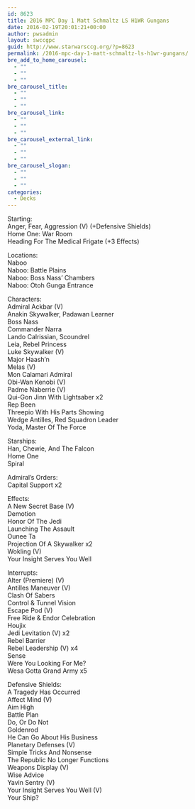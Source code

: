 ```yaml
---
id: 8623
title: 2016 MPC Day 1 Matt Schmaltz LS H1WR Gungans
date: 2016-02-19T20:01:21+00:00
author: pwsadmin
layout: swccgpc
guid: http://www.starwarsccg.org/?p=8623
permalink: /2016-mpc-day-1-matt-schmaltz-ls-h1wr-gungans/
bre_add_to_home_carousel:
  - ""
  - ""
  - ""
bre_carousel_title:
  - ""
  - ""
  - ""
bre_carousel_link:
  - ""
  - ""
  - ""
bre_carousel_external_link:
  - ""
  - ""
  - ""
bre_carousel_slogan:
  - ""
  - ""
  - ""
categories:
  - Decks
---
```

Starting:  
Anger, Fear, Aggression (V) (+Defensive Shields)  
Home One: War Room  
Heading For The Medical Frigate (+3 Effects)

Locations:  
Naboo  
Naboo: Battle Plains  
Naboo: Boss Nass&#8217; Chambers  
Naboo: Otoh Gunga Entrance

Characters:  
Admiral Ackbar (V)  
Anakin Skywalker, Padawan Learner  
Boss Nass  
Commander Narra  
Lando Calrissian, Scoundrel  
Leia, Rebel Princess  
Luke Skywalker (V)  
Major Haash&#8217;n  
Melas (V)  
Mon Calamari Admiral  
Obi-Wan Kenobi (V)  
Padme Naberrie (V)  
Qui-Gon Jinn With Lightsaber x2  
Rep Been  
Threepio With His Parts Showing  
Wedge Antilles, Red Squadron Leader  
Yoda, Master Of The Force

Starships:  
Han, Chewie, And The Falcon  
Home One  
Spiral

Admiral&#8217;s Orders:  
Capital Support x2

Effects:  
A New Secret Base (V)  
Demotion  
Honor Of The Jedi  
Launching The Assault  
Ounee Ta  
Projection Of A Skywalker x2  
Wokling (V)  
Your Insight Serves You Well

Interrupts:  
Alter (Premiere) (V)  
Antilles Maneuver (V)  
Clash Of Sabers  
Control & Tunnel Vision  
Escape Pod (V)  
Free Ride & Endor Celebration  
Houjix  
Jedi Levitation (V) x2  
Rebel Barrier  
Rebel Leadership (V) x4  
Sense  
Were You Looking For Me?  
Wesa Gotta Grand Army x5

Defensive Shields:  
A Tragedy Has Occurred  
Affect Mind (V)  
Aim High  
Battle Plan  
Do, Or Do Not  
Goldenrod  
He Can Go About His Business  
Planetary Defenses (V)  
Simple Tricks And Nonsense  
The Republic No Longer Functions  
Weapons Display (V)  
Wise Advice  
Yavin Sentry (V)  
Your Insight Serves You Well (V)  
Your Ship?